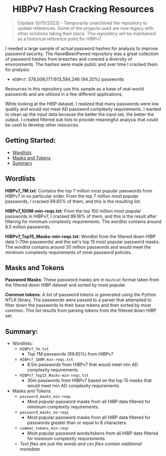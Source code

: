 <h1 align="center">
HIBPv7 Hash Cracking Resources
</h1>

> [Update 10/15/2023] - Temporarily unarchived the repository to update references. Some of the projects used are now legacy with other solutions taking their place. This repository will be maintained as a historical reference point for HIBPv7.

I needed a large sample of actual password hashes for analysis to improve password security. The HaveIBeenPwned repository was a great collection of password hashes from breaches and covered a diversity of environments. The hashes were made public and over time I cracked them for analysis:

- `HIBPv7`: 578,006,177/613,584,246 (94.20%) passwords

Resources in this repository use this sample as a base of real-world passwords and are utilized in a few different applications.

While looking at the HIBP dataset, I realized that many passwords were low quality and would not meet AD password complexity requirements. I wanted to clean up the input data because the better the input set, the better the output. I created filtered sub lists to provide meaningful analysis that could be used to develop other resources.

## Getting Started:
 - [Wordlists](#wordlists)
 - [Masks and Tokens](#masks-and-tokens)
 - [Summary](#summary)

## Wordlists
**HIBPv7_7M.txt**: Contains the top 7 million most popular passwords from HIBPv7 in no particular order. From the top 7 million most popular passwords, I cracked 99.65% of them, and this is the resulting list.

**HIBPv7_100M-min-reqs.txt**: From the top 100 million most popular passwords in HIBPv7, I cracked 99.18% of them, and this is the result after filtering for minimum complexity requirements. The wordlist contains around 8.5 million passwords.

**HIBPv7_Top15_Masks-min-reqs.txt**: Wordlist from the filtered down HIBP data (~70m passwords) and the set's top 15 most popular password masks. The wordlist contains around 30 million passwords and would meet the minimum complexity requirements of most password policies.

## Masks and Tokens
**Password Masks**: These password masks are in `Hashcat` format taken from the filtered down HIBP dataset and sorted by most popular.

**Common tokens**: A list of password tokens is generated using the Python NTLK library. The passwords were passed to a parser that attempted to filter down the passwords to their base tokens and then sorted by most common. This list results from parsing tokens from the filtered down HIBP set.

## Summary:
- Wordlists:
    - `HIBPv7_7m.txt`
        - Top 7M passwords (99.65%) from HIBPv7
    - `HIBPv7_100M_min-reqs.txt`
        - 8.5m passwords from HIBPv7 that would meet min AD complexity requirements
    - `HIBPv7_Top15_Masks-min-reqs.txt`
        - 30m passwords from HIBPv7 based on the top 15 masks that would meet min AD complexity requirements
- Masks and Tokens
    - `password_masks_min-reqs`
        - Most popular password masks from all HIBP data filtered for minimum complexity requirements.
    - `password_masks_no-reqs`
        - Most popular password masks from all HIBP data filtered for passwords greater than or equal to 8 characters.
    - `common_tokens_min-reqs`
        - Most popular password words/tokens from all HIBP data filtered for minimum complexity requirements.
    - *Text files are just the words and csv files contain additional metadata*

